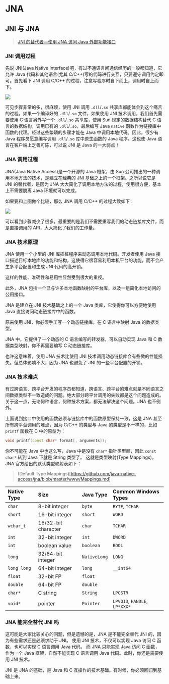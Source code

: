 # JNA

## JNI 与 JNA

> [JNI 的替代者—使用 JNA 访问 Java 外部功能接口](https://www.cnblogs.com/lanxuezaipiao/p/3635556.html)

### JNI 调用过程

先说 JNI(Java Native Interface)吧，有过不通语言间通信经历的一般都知道，它允许 Java 代码和其他语言(尤其 C/C++)写的代码进行交互，只要遵守调用约定即可。首先看下 JNI 调用 C/C++ 的过程，注意写程序时自下而上，调用时自上而下。

![](https://images0.cnblogs.com/i/390583/201403/311340147974036.png)

可见步骤非常的多，很麻烦，使用 JNI 调用 `.dll`/`.so` 共享库都能体会到这个痛苦的过程。如果一个编译好的 `.dll`/`.so` 文件，如果使用 JNI 技术调用，我们首先需要使用 C 语言另外写一个 `.dll`/`.so` 共享库，使用 Sun 规定的数据结构替代 C 语言的数据结构，调用已有的 `.dll`/`.so`，最后编写 Java `native` 函数作为链接库中函数的代理。经过这些繁琐的步骤才能在 Java 中调用本地代码。因此，很少有 Java 程序员愿意编写调用 `.dll`/`.so` 库中原生函数的 Java 程序。这也使 Java 语言在客户端上乏善可陈，可以说 JNI 是 Java 的一大弱点！

### JNA 调用过程

JNA(Java Native Access)是一个开源的 Java 框架，由 Sun 公司推出的一种调用本地方法的技术，是建立在经典的 JNI 基础之上的一个框架。之所以说它是 JNI 的替代者，是因为 JNA 大大简化了调用本地方法的过程，使用很方便，基本上不需要脱离 Java 环境就可以完成。

如果要和上图做个比较，那么 JNA 调用 C/C++ 的过程大致如下：

![](https://images0.cnblogs.com/i/390583/201403/311340321101993.png)

可以看到步骤减少了很多，最重要的是我们不需要重写我们的动态链接库文件，而是直接调用的 API，大大简化了我们的工作量。

### JNA 技术原理

JNA 使用一个小型的 JNI 库插桩程序来动态调用本地代码。开发者使用 Java 接口描述目标本地库的功能和结构，这使得它很容易利用本机平台的功能，而不会产生多平台配置和生成 JNI 代码的高开销。

这样的性能、准确性和易用性显然受到很大的重视。

此外，JNA 包括一个已与许多本地函数映射的平台库，以及一组简化本地访问的公用接口。

JNA 是建立在 JNI 技术基础之上的一个 Java 类库，它使得你可以方便地使用 Java 直接访问动态链接库中的函数。

原来使用 JNI，你必须手工写一个动态链接库，在 C 语言中映射 Java 的数据类型。

JNA 中，它提供了一个动态的 C 语言编写的转发器，可以自动实现 Java 和 C 数据类型映射，你不再需要编写 C 动态链接库。

也许这意味着，使用 JNA 技术比使用 JNI 技术调用动态链接库会有些微的性能损失。但总体影响不大，因为 JNA 也避免了 JNI 的一些平台配置的开销。

### JNA 技术难点

有过跨语言、跨平台开发的程序员都知道，跨语言、跨平台的难点就是不同语言之间数据类型不一致造成的问题。绝大部分跨平台调用的失败都是这个问题造成的。关于这一点，无论何种语言，何种技术方案，都无法解决这个问题。JNA 也不例外。

上面说到接口中使用的函数必须与链接库中的函数原型保持一致，这是 JNA 甚至所有跨平台调用的难点，因为 C/C++ 的类型与 Java 的类型是不一样的，比如 `printf` 函数在 C 中的原型为：

```c++
void printf(const char* format[, arguments]);
```

你不可能在 Java 中也这么写，Java 中是没有 `char*` 指针类型额，因此 `const char*` 转到 Java 下就是 String 类型了。
这就是类型映射(Type Mappings)，JNA 官方给出的默认类型映射表如下：

> (Default Type Mappings)[https://github.com/java-native-access/jna/blob/master/www/Mappings.md]

| Native Type | Size                | Java Type    | Common Windows Types          |
| :---------- | :------------------ | :----------- | :---------------------------- |
| `char`      | 8-bit integer       | `byte`       | `BYTE`, `TCHAR`               |
| `short`     | 16-bit integer      | `short`      | `WORD`                        |
| `wchar_t`   | 16/32-bit character | `char`       | `TCHAR`                       |
| `int`       | 32-bit integer      | `int`        | `DWORD`                       |
| `int`       | boolean value       | `boolean`    | `BOOL`                        |
| `long`      | 32/64-bit integer   | `NativeLong` | `LONG`                        |
| `long long` | 64-bit integer      | `long`       | `__int64`                     |
| `float `    | 32-bit FP           | `float`      |                               |
| `double`    | 64-bit FP           | `double`     |                               |
| `char*`     | C string            | `String`     | `LPCSTR`                      |
| `void*`     | pointer             | `Pointer`    | `LPVOID`, `HANDLE`, `LP*XXX*` |

### JNA 能完全替代 JNI 吗

这可能是大家比较关心的问题，但是遗憾的是，JNA 是不能完全替代 JNI 的，因为有些需求还是必须求助于 JNI。
使用 JNI 技术，不仅可以实现 Java 访问 C 函数，也可以实现 C 语言调用 Java 代码。
而 JNA 只能实现 Java 访问 C 函数，作为一个 Java 框架，自然不能实现 C 语言调用 Java 代码。此时，你还是需要使用 JNI 技术。

JNI 是 JNA 的基础，是 Java 和 C 互操作的技术基础。有时候，你必须回归到基础上来。
